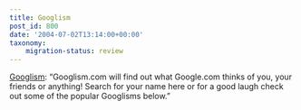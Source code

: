 ```yaml
---
title: Googlism
post_id: 800
date: '2004-07-02T13:14:00+00:00'
taxonomy:
    migration-status: review
---
```

[Googlism](https://web.archive.org/web/20050207103957/http://www.googlism.com/): “Googlism.com will find out what Google.com thinks of you, your friends or anything! Search for your name here or for a good laugh check out some of the popular Googlisms below.”
